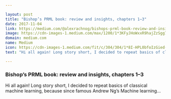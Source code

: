 ```yaml
---

layout: post
title: "Bishop’s PRML book: review and insights, chapters 1–3"
date: 2017-11-04
link: https://medium.com/@alexrachnog/bishops-prml-book-review-and-insights-chapters-1-3-528bb5cfaade?source=rss------machine_learning-5
image: https://cdn-images-1.medium.com/max/1200/1*3KFyJHoWxxR9hajZzSgg7Q.jpeg
domain: medium.com
name: Medium
icon: https://cdn-images-1.medium.com/fit/c/304/304/1*8I-HPL0bfoIzGied-dzOvA.png
text: "Hi all again! Long story short, I decided to repeat basics of classical machine learning, because since famous Andrew Ng’s Machine learning…"

---
```


### Bishop’s PRML book: review and insights, chapters 1–3

Hi all again! Long story short, I decided to repeat basics of classical machine learning, because since famous Andrew Ng’s Machine learning…